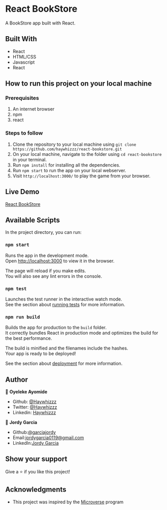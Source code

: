 # React BookStore

A BookStore app built with React.

## Built With

- React
- HTML/CSS
- Javascript
- React

## How to run this project on your local machine

### Prerequisites
1. An internet browser
2. npm
3. react

   
### Steps to follow
1. Clone the repository to your local machine using `git clone https://github.com/haywhizzz/react-bookstore.git`
2. On your local machine, navigate to the folder using `cd react-bookstore` in your terminal.
3. Run `npm install` for installing all the dependencies.
4. Run `npm start` to run the app on your local webserver.
5. Visit `http://localhost:3000/` to play the game from your browser.


## Live Demo

[React BookStore](https://react-bookstore-official.herokuapp.com/)

## Available Scripts

In the project directory, you can run:

### `npm start`

Runs the app in the development mode.\
Open [http://localhost:3000](http://localhost:3000) to view it in the browser.

The page will reload if you make edits.\
You will also see any lint errors in the console.

### `npm test`

Launches the test runner in the interactive watch mode.\
See the section about [running tests](https://facebook.github.io/create-react-app/docs/running-tests) for more information.

### `npm run build`

Builds the app for production to the `build` folder.\
It correctly bundles React in production mode and optimizes the build for the best performance.

The build is minified and the filenames include the hashes.\
Your app is ready to be deployed!

See the section about [deployment](https://facebook.github.io/create-react-app/docs/deployment) for more information.

## Author

👤 **Oyeleke Ayomide**

- Github: [@Haywhizzz](https://github.com/Haywhizzz)
- Twitter: [@Haywhizzz](https://twitter.com/Haywhizzz)
- Linkedin: [Haywhizzz](https://www.linkedin.com/in/oyelekeayomide)

👤 **Jordy Garcia**

- Github:[@garciajordy](https://github.com/garciajordy)
- Email:[jordygarcia0119@gmail.com](https://mail.google.com/mail/?view=cm&source=mailto&to=jordygarcia0119@gmail.com)
- LinkedIn:[Jordy Garcia](https://www.linkedin.com/in/jordy-garcia-675849206/)

## Show your support

Give a ⭐️ if you like this project!

## Acknowledgments
- This project was inspired by the [Microverse](https:www.microverse.org) program

